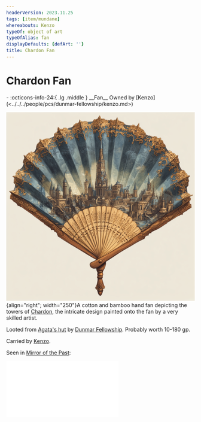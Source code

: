 ```yaml
---
headerVersion: 2023.11.25
tags: [item/mundane]
whereabouts: Kenzo
typeOf: object of art
typeOfAlias: fan
displayDefaults: {defArt: ''}
title: Chardon Fan
---
```

# Chardon Fan
<div class="grid cards ext-narrow-margin ext-one-column" markdown>
- :octicons-info-24:{ .lg .middle } __Fan__  
   Owned by [Kenzo](<../../../people/pcs/dunmar-fellowship/kenzo.md>)  
</div>


![Chardon Fan](../../../assets/chardon-fan.png){align="right"; width="250"}A cotton and bamboo hand fan depicting the towers of [Chardon](<../../../gazetteer/west-coast/chardonian-empire/chardon/chardon.md>), the intricate design painted onto the fan by a very skilled artist.


Looted from [Agata's hut](<../../../gazetteer/greater-dunmar/dunmari-basin/agata-s-lair.md>) by [Dunmar Fellowship](<../../../people/pcs/dunmar-fellowship/dunmar-fellowship.md>). Probably worth 10-180 gp.

Carried by [Kenzo](<../../../people/pcs/dunmar-fellowship/kenzo.md>). 

Seen in [Mirror of the Past](<./mirror-of-the-past.md>): 

![Chardon Fan Vision](<../mirror-visions/chardon-fan-vision.md>)



